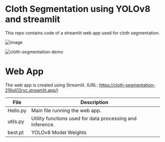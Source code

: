 # Cloth Segmentation using YOLOv8 and streamlit

This repo contains code of a streamlit web app used for cloth segmentation.

![image](https://github.com/AnasKunda/cloth-segmentation/assets/41727762/5445239c-e713-4f21-94b6-f10264f88166)

![cloth-segmentation-demo](https://github.com/AnasKunda/cloth-segmentation/assets/41727762/cc1b0408-80c4-49d2-af9e-970c63cb0982)

# Web App

The web app is created using Streamlit. (URL: https://cloth-segmentation-216oli12ryc.streamlit.app/)

|  File  |  Description  |
|  ---   |  ---          |
|Hello.py| Main file running the web app. |
|utils.py| Utility functions used for data processing and inference. |
|best.pt | YOLOv8 Model Weights |
